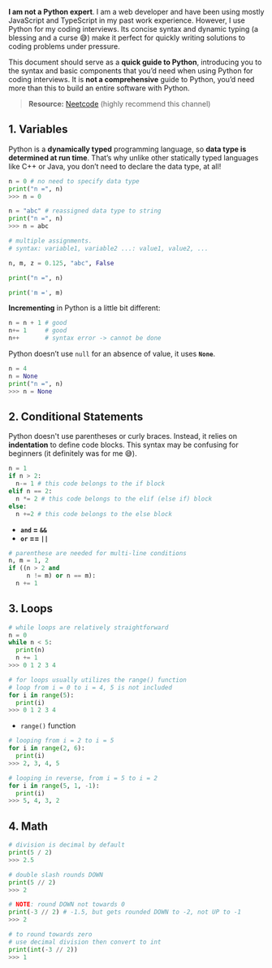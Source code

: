 **I am not a Python expert**. I am a web developer and have been using mostly JavaScript and TypeScript in my past work experience. However, I use Python for my coding interviews. Its concise syntax and dynamic typing (a blessing and a curse 😅) make it perfect for quickly writing solutions to coding problems under pressure. 

This document should serve as a **quick guide to Python**, introducing you to the syntax and basic components that you’d need when using Python for coding interviews. It is **not a comprehensive** guide to Python, you’d need more than this to build an entire software with Python. 

> **Resource:** [Neetcode](https://www.youtube.com/watch?v=0K_eZGS5NsU) (highly recommend this channel)
## 1. Variables
Python is a **dynamically typed** programming language, so **data type is determined at run time**. That’s why unlike other statically typed languages like C++ or Java, you don’t need to declare the data type, at all!
```python
n = 0 # no need to specify data type 
print("n =", n) 
>>> n = 0

n = "abc" # reassigned data type to string
print("n =", n)
>>> n = abc

# multiple assignments. 
# syntax: variable1, variable2 ...: value1, value2, ...

n, m, z = 0.125, "abc", False

print("n =", n)

print('m =', m)
```

**Incrementing** in Python is a little bit different: 
```python
n = n + 1 # good
n+= 1     # good
n++       # syntax error -> cannot be done
```

Python doesn’t use `null` for an absence of value, it uses **`None`**. 
```python
n = 4
n = None
print("n =", n) 
>>> n = None
```
## 2. Conditional Statements
Python doesn't use parentheses or curly braces. Instead, it relies on **indentation** to define code blocks. This syntax may be confusing for beginners (it definitely was for me 😅).
```python
n = 1
if n > 2:
  n-= 1 # this code belongs to the if block
elif n == 2: 
  n *= 2 # this code belongs to the elif (else if) block
else: 
  n +=2 # this code belongs to the else block
```

* **`and` = `&&`**
* **`or` == `||`**
```python
# parenthese are needed for multi-line conditions
n, m = 1, 2
if ((n > 2 and
	 n != m) or n == m):
  n += 1
```
## 3. Loops
```python
# while loops are relatively straightforward
n = 0
while n < 5: 
  print(n) 
  n += 1 
>>> 0 1 2 3 4

# for loops usually utilizes the range() function
# loop from i = 0 to i = 4, 5 is not included
for i in range(5): 
  print(i)
>>> 0 1 2 3 4
```

* `range()` function
```python
# looping from i = 2 to i = 5
for i in range(2, 6): 
  print(i)
>>> 2, 3, 4, 5

# looping in reverse, from i = 5 to i = 2
for i in range(5, 1, -1):
  print(i)
>>> 5, 4, 3, 2
```
## 4. Math
```python
# division is decimal by default
print(5 / 2)
>>> 2.5

# double slash rounds DOWN
print(5 // 2)
>>> 2

# NOTE: round DOWN not towards 0
print(-3 // 2) # -1.5, but gets rounded DOWN to -2, not UP to -1
>>> 2 

# to round towards zero
# use decimal division then convert to int
print(int(-3 // 2))
>>> 1
```